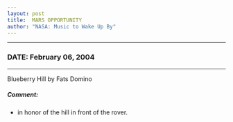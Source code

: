 ```yaml
---
layout: post
title:  MARS OPPORTUNITY
author: "NASA: Music to Wake Up By"
---
```


----
### DATE: February 06, 2004
----
Blueberry Hill by Fats Domino

##### Comment:
* in honor of the hill in front of the rover.

